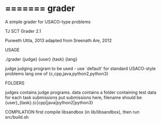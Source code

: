 =======
grader
=====

A simple grader for USACO-type problems

TJ SCT Grader 2.1

Puneeth Uttla, 2013 adapted from Sreenath Are, 2012

USAGE

./grader {judge} {user} {task} {lang}

judge
    judging program to be used - use `default' for standard USACO-style problems
lang
    one of {c,cpp,java,python2,python3}

FOLDERS

judges
    contains judge programs.
data
    contains a folder containing test data for each task
submissions
    put submissions here, filename should be {user}_{task}.{c|cpp|java|python2|python3}

COMPILATION
    first compile libsandbox (in lib/libsandbox), then run src/build.sh



